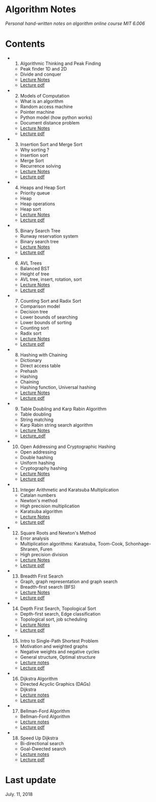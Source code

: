 # Algorithm Notes  
*Personal hand-written notes on algorithm online course MIT 6.006*  

# Contents  
+ 1. Algorithmic Thinking and Peak Finding
  - Peak finder 1D and 2D
  - Divide and conquer 
  - [Lecture Notes](https://github.com/SuperYuLu/AlgorithmsNotes/blob/master/1.Algorithmic%20Thinking%20and%20Peak%20Finding.pdf)
  - [Lecture pdf](https://github.com/SuperYuLu/AlgorithmsNotes/blob/master/Lecture_PDFs/Lecture1_Introduction_and_Peak_Finding.pdf)
+ 2. Models of Computation
  - What is an algorithm 
  - Random access machine
  - Pointer machine
  - Python model (how python works)
  - Document distance problem
  - [Lecture Notes](https://github.com/SuperYuLu/AlgorithmsNotes/blob/master/2.Models%20of%20Computation%2C%20Document%20Distance.pdf)
  - [Lecture pdf](https://github.com/SuperYuLu/AlgorithmsNotes/blob/master/Lecture_PDFs/Lecture2_Models_of_Computation.pdf)
+ 3. Insertion Sort and Merge Sort
  - Why sorting ?
  - Insertion sort
  - Merge Sort
  - Recurrence solving 
  - [Lecture Notes](https://github.com/SuperYuLu/AlgorithmsNotes/blob/master/3.Insertion%20Sort%20and%20Merge%20Sort.pdf)
  - [Lecture pdf](https://github.com/SuperYuLu/AlgorithmsNotes/blob/master/Lecture_PDFs/Lecture3_Insertion_Sort_Merge_Sort.pdf)  
+ 4. Heaps and Heap Sort
  - Priority queue
  - Heap 
  - Heap operations 
  - Heap sort 
  - [Lecture Notes](https://github.com/SuperYuLu/AlgorithmsNotes/blob/master/4.Heaps%20and%20Heap%20Sort.pdf)
  - [Lecture pdf](https://github.com/SuperYuLu/AlgorithmsNotes/blob/master/Lecture_PDFs/Lecture4_Heap_and_Heap_sort.pdf)
+ 5. Binary Search Tree
  - Runway reservation system 
  - Binary search tree
  - [Lecture Notes](https://github.com/SuperYuLu/AlgorithmsNotes/blob/master/5.Binary%20Search%20Trees%2C%20BST%20Sort.pdf)
  - [Lecture pdf](https://github.com/SuperYuLu/AlgorithmsNotes/blob/master/Lecture_PDFs/Lecture5_Binary_Search_Trees_and_BST_Sort.pdf)
+ 6. AVL Trees
  - Balanced BST
  - Height of tree
  - AVL tree, insert, rotation, sort
  - [Lecture Notes](https://github.com/SuperYuLu/AlgorithmsNotes/blob/master/6.AVL%20Trees%2C%20AVL%20Sort.pdf)
  - [Lecture pdf](https://github.com/SuperYuLu/AlgorithmsNotes/blob/master/Lecture_PDFs/Lecture6_AVL_Trees_and_AVL_Sort.pdf)
+ 7. Counting Sort and Radix Sort  
  - Comparison model
  - Decision tree
  - Lower bounds of searching 
  - Lower bounds of sorting 
  - Counting sort
  - Radix sort 
  - [Lecture Notes](https://github.com/SuperYuLu/AlgorithmsNotes/blob/master/7.Counting%20Sort%2C%20Radix%20Sort%2C%20Lower%20Bounds%20for%20Sorting%20and%20Searching.pdf)
  - [Lecture pdf](https://github.com/SuperYuLu/AlgorithmsNotes/blob/master/Lecture_PDFs/Lecture7_Counting_Sort_Radix_Sort_Sorting_Searching_Lower_Bounds.pdf)
+ 8. Hashing with Chaining
  - Dictionary
  - Direct access table 
  - Prehash
  - Hashing
  - Chaining
  - Hashing function, Universal hashing
  - [Lecture Notes](https://github.com/SuperYuLu/AlgorithmsNotes/blob/master/8.Hashing%20with%20Chaining.pdf)  
  - [Lecture pdf](https://github.com/SuperYuLu/AlgorithmsNotes/blob/master/Lecture_PDFs/Lecture8_Hashing_with_Chaining.pdf)
+ 9. Table Doubling and Karp Rabin Algorithm
  - Table doubling
  - String matching
  - Karp Rabin string search algorithm 
  - [Lecture Notes](https://github.com/SuperYuLu/AlgorithmsNotes/blob/master/9.Table%20Doubling%20and%20Karp%20Rabin.pdf)
  - [Lecture_pdf](https://github.com/SuperYuLu/AlgorithmsNotes/blob/master/Lecture_PDFs/Lecture9_Table_Doubling_and_Karp_Rabin_Algorithm.pdf)
+ 10. Open Addressing and Cryptographic Hashing
  - Open addressing
  - Double hashing
  - Uniform hashing 
  - Cryptography hashing
  - [Lecture Notes](https://github.com/SuperYuLu/AlgorithmsNotes/blob/master/10.Open%20Addressing%20and%20Cryptographic%20Hashing.pdf)
  - [Lecture pdf](https://github.com/SuperYuLu/AlgorithmsNotes/blob/master/Lecture_PDFs/Lecture10_Open_Addressing_Cryptographic_Hashing.pdf)
+ 11. Integer Arithmetic and Karatsuba Multiplication
  - Catalan numbers 
  - Newton's method 
  - High precision multiplication 
  - Karatsuba algorithm 
  - [Lecture Notes](https://github.com/SuperYuLu/AlgorithmsNotes/blob/master/11.Integer%20Arithmetic%20and%20Karatsuba%20Multiplication.pdf)
  - [Lecture pdf](https://github.com/SuperYuLu/AlgorithmsNotes/blob/master/Lecture_PDFs/Lecture11_Interger_Arithmetic_and_Karatsuba_Multiplication.pdf)
+ 12. Square Roots and Newton's Method
  - Error analysis 
  - Multiplication algorithms: Karatsuba, Toom-Cook, Schonhage-Shranen, Furen
  - High precision division
  - [Lecture Notes](https://github.com/SuperYuLu/AlgorithmsNotes/blob/master/12.Square%20roots%2C%20Newton%E2%80%99s%20Method.pdf)
  - [Lecture pdf](https://github.com/SuperYuLu/AlgorithmsNotes/blob/master/Lecture_PDFs/Lecture12_Square_Root_and_Division.pdf)
+ 13. Breadth First Search
  - Graph, graph representation and graph search
  - Breadth-first search (BFS)
  - [Lecture Notes](https://github.com/SuperYuLu/AlgorithmsNotes/blob/master/13.Breadth%20First%20Search.pdf)
  - [Lecture pdf](https://github.com/SuperYuLu/AlgorithmsNotes/blob/master/Lecture_PDFs/Lecture13_Breadth_First_Search.pdf)
+ 14. Depth First Search, Topological Sort
  - Depth-first search, Edge classification 
  - Topological sort, job scheduling
  - [Lecture Notes](https://github.com/SuperYuLu/AlgorithmsNotes/blob/master/14.Depth%20First%20Search%2CTopological%20Sort.pdf)
  - [Lecture pdf](https://github.com/SuperYuLu/AlgorithmsNotes/blob/master/Lecture_PDFs/Lecture14_Depth_First_Search_Topological_Sort.pdf)
+ 15. Intro to Single-Path Shortest Problem
  - Motivation and weighted graphs
  - Negative weights and negative cycles
  - General structure, Optimal structure
  - [Lecture notes](https://github.com/SuperYuLu/AlgorithmsNotes/blob/master/15.Single%20Source%20Shortest%20Paths%20Problem.pdf)
  - [Lecture pdf](https://github.com/SuperYuLu/AlgorithmsNotes/blob/master/Lecture_PDFs/Lecture15_Intro_of_The_Shortest_Path_Problem.pdf)
+ 16. Dijkstra Algorithm 
  - Directed Acyclic Graphics (DAGs)
  - Dijkstra 
  - [Lecture notes](https://github.com/SuperYuLu/AlgorithmsNotes/blob/master/16.Dijkstra.pdf)
  - [Lecture pdf](https://github.com/SuperYuLu/AlgorithmsNotes/blob/master/Lecture_PDFs/Lecture16_Dijkstra.pdf)
+ 17. Bellman-Ford Algorithm
  - Bellman-Ford Algorithm 
  - [Lecture notes](https://github.com/SuperYuLu/AlgorithmsNotes/blob/master/17.Bellman%20Ford.pdf)
  - [Lecture pdf](https://github.com/SuperYuLu/AlgorithmsNotes/blob/master/Lecture_PDFs/Lecture17_Bellman_Ford_Algorithm.pdf)
+ 18. Speed Up Dijkstra
  - Bi-directional search
  - Goal-Dwected search 
  - [Lecture notes](https://github.com/SuperYuLu/AlgorithmsNotes/blob/master/18.Speed%20Up%20Dijkstra.pdf)
  - [Lecture pdf](https://github.com/SuperYuLu/AlgorithmsNotes/blob/master/Lecture_PDFs/Lecture18_Speed_Up_Dijkstra.pdf)
  
  
  


	
  
# Last update  
July. 11, 2018

